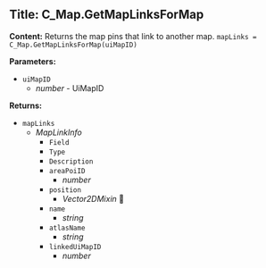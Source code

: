 ## Title: C_Map.GetMapLinksForMap

**Content:**
Returns the map pins that link to another map.
`mapLinks = C_Map.GetMapLinksForMap(uiMapID)`

**Parameters:**
- `uiMapID`
  - *number* - UiMapID

**Returns:**
- `mapLinks`
  - *MapLinkInfo*
    - `Field`
    - `Type`
    - `Description`
    - `areaPoiID`
      - *number*
    - `position`
      - *Vector2DMixin* 🔗
    - `name`
      - *string*
    - `atlasName`
      - *string*
    - `linkedUiMapID`
      - *number*